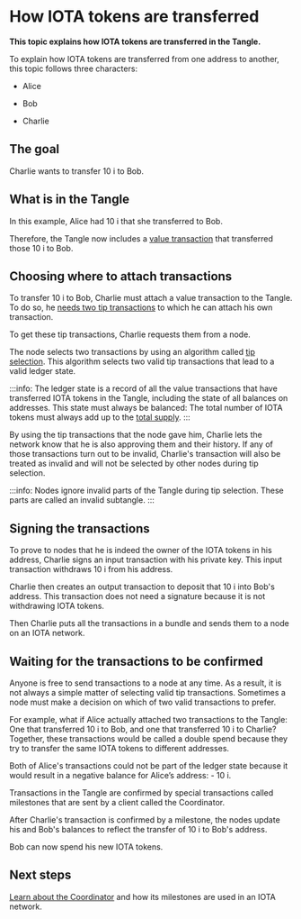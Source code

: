 # How IOTA tokens are transferred

**This topic explains how IOTA tokens are transferred in the Tangle.**

To explain how IOTA tokens are transferred from one address to another, this topic follows three characters:

- Alice

- Bob

- Charlie 

## The goal

Charlie wants to transfer 10 i to Bob.

## What is in the Tangle

In this example, Alice had 10 i that she transferred to Bob.

Therefore, the Tangle now includes a [value transaction](../the-tangle/transaction-types.md) that transferred those 10 i to Bob.

## Choosing where to attach transactions

To transfer 10 i to Bob, Charlie must attach a value transaction to the Tangle. To do so, he [needs two tip transactions](../first-steps/sending-transactions.md#getting-tip-transactions) to which he can attach his own transaction.

To get these tip transactions, Charlie requests them from a node.

The node selects two transactions by using an algorithm called [tip selection](../the-tangle/tip-selection.md). This algorithm selects two valid tip transactions that lead to a valid ledger state.

:::info:
The ledger state is a record of all the value transactions that have transferred IOTA tokens in the Tangle, including the state of all balances on addresses. This state must always be balanced: The total number of IOTA tokens must always add up to the [total supply](../the-tangle/genesis.md).
:::

By using the tip transactions that the node gave him, Charlie lets the network know that he is also approving them and their history. If any of those transactions turn out to be invalid, Charlie's transaction will also be treated as invalid and will not be selected by other nodes during tip selection.

:::info:
Nodes ignore invalid parts of the Tangle during tip selection. These parts are called an invalid subtangle.
:::

## Signing the transactions

To prove to nodes that he is indeed the owner of the IOTA tokens in his address, Charlie signs an input transaction with his private key. This input transaction withdraws 10 i from his address.

Charlie then creates an output transaction to deposit that 10 i into Bob's address. This transaction does not need a signature because it is not withdrawing IOTA tokens.

Then Charlie puts all the transactions in a bundle and sends them to a node on an IOTA network.

## Waiting for the transactions to be confirmed

Anyone is free to send transactions to a node at any time. As a result, it is not always a simple matter of selecting valid tip transactions. Sometimes a node must make a decision on which of two valid transactions to prefer.

For example, what if Alice actually attached two transactions to the Tangle: One that transferred 10 i to Bob, and one that transferred 10 i to Charlie?  Together, these transactions would be called a double spend because they try to transfer the same IOTA tokens to different addresses.

Both of Alice's transactions could not be part of the ledger state because it would result in a negative balance for Alice’s address: - 10 i.

Transactions in the Tangle are confirmed by special transactions called milestones that are sent by a client called the Coordinator.

After Charlie's transaction is confirmed by a milestone, the nodes update his and Bob's balances to reflect the transfer of 10 i to Bob's address.

Bob can now spend his new IOTA tokens.

## Next steps

[Learn about the Coordinator](../the-tangle/the-coordinator.md) and how its milestones are used in an IOTA network.